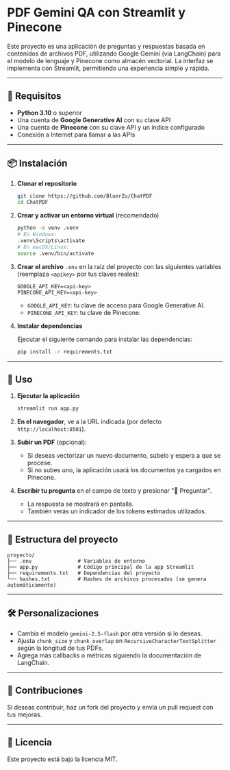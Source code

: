 # PDF Gemini QA con Streamlit y Pinecone

Este proyecto es una aplicación de preguntas y respuestas basada en contenidos de archivos PDF, utilizando Google Gemini (via LangChain) para el modelo de lenguaje y Pinecone como almacén vectorial. La interfaz se implementa con Streamlit, permitiendo una experiencia simple y rápida.

---

## 📝 Requisitos

- **Python 3.10** o superior
- Una cuenta de **Google Generative AI** con su clave API
- Una cuenta de **Pinecone** con su clave API y un índice configurado
- Conexión a Internet para llamar a las APIs

---

## 📦 Instalación

1. **Clonar el repositorio**

   ```bash
   git clone https://github.com/BluerZu/ChatPDF
   cd ChatPDF
   ```

2. **Crear y activar un entorno virtual** (recomendado)

   ```bash
   python -m venv .venv
   # En Windows:
   .venv\Scripts\activate
   # En macOS/Linux:
   source .venv/bin/activate
   ```

3. **Crear el archivo** `.env` en la raíz del proyecto con las siguientes variables (reemplaza `<apikey>` por tus claves reales):

   ```env
   GOOGLE_API_KEY=<api-key>
   PINECONE_API_KEY=<api-key>
   ```

   - `GOOGLE_API_KEY`: tu clave de acceso para Google Generative AI.
   - `PINECONE_API_KEY`: tu clave de Pinecone.
   

4. **Instalar dependencias**

   Ejecutar el siguiente comando para instalar las dependencias:

   ```bash
   pip install -r requirements.txt
   ```

---

## 🚀 Uso

1. **Ejecutar la aplicación**

   ```bash
   streamlit run app.py
   ```

2. **En el navegador**, ve a la URL indicada (por defecto `http://localhost:8501`).

3. **Subir un PDF** (opcional):

   - Si deseas vectorizar un nuevo documento, súbelo y espera a que se procese.
   - Si no subes uno, la aplicación usará los documentos ya cargados en Pinecone.

4. **Escribir tu pregunta** en el campo de texto y presionar "💬 Preguntar".

   - La respuesta se mostrará en pantalla.
   - También verás un indicador de los tokens estimados utilizados.

---

## 📂 Estructura del proyecto

```
proyecto/
├── .env               # Variables de entorno
├── app.py             # Código principal de la app Streamlit
├── requirements.txt   # Dependencias del proyecto
└── hashes.txt         # Hashes de archivos procesados (se genera automáticamente)
```

---

## 🛠️ Personalizaciones

- Cambia el modelo `gemini-2.5-flash` por otra versión si lo deseas.
- Ajusta `chunk_size` y `chunk_overlap` en `RecursiveCharacterTextSplitter` según la longitud de tus PDFs.
- Agrega más callbacks o métricas siguiendo la documentación de LangChain.

---

## 🤝 Contribuciones

Si deseas contribuir, haz un fork del proyecto y envía un pull request con tus mejoras.

---

## 📄 Licencia

Este proyecto está bajo la licencia MIT.


